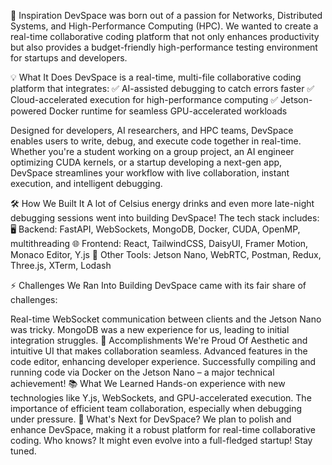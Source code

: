 🚀 Inspiration DevSpace was born out of a passion for Networks, Distributed Systems, and High-Performance Computing (HPC). We wanted to create a real-time collaborative coding platform that not only enhances productivity but also provides a budget-friendly high-performance testing environment for startups and developers.

💡 What It Does DevSpace is a real-time, multi-file collaborative coding platform that integrates: ✅ AI-assisted debugging to catch errors faster ✅ Cloud-accelerated execution for high-performance computing ✅ Jetson-powered Docker runtime for seamless GPU-accelerated workloads

Designed for developers, AI researchers, and HPC teams, DevSpace enables users to write, debug, and execute code together in real-time. Whether you're a student working on a group project, an AI engineer optimizing CUDA kernels, or a startup developing a next-gen app, DevSpace streamlines your workflow with live collaboration, instant execution, and intelligent debugging.

🛠 How We Built It A lot of Celsius energy drinks and even more late-night debugging sessions went into building DevSpace! The tech stack includes: 🖥 Backend: FastAPI, WebSockets, MongoDB, Docker, CUDA, OpenMP, multithreading 🌐 Frontend: React, TailwindCSS, DaisyUI, Framer Motion, Monaco Editor, Y.js 🔌 Other Tools: Jetson Nano, WebRTC, Postman, Redux, Three.js, XTerm, Lodash

⚡ Challenges We Ran Into Building DevSpace came with its fair share of challenges:

Real-time WebSocket communication between clients and the Jetson Nano was tricky. MongoDB was a new experience for us, leading to initial integration struggles. 🎉 Accomplishments We're Proud Of Aesthetic and intuitive UI that makes collaboration seamless. Advanced features in the code editor, enhancing developer experience. Successfully compiling and running code via Docker on the Jetson Nano – a major technical achievement! 📚 What We Learned Hands-on experience with new technologies like Y.js, WebSockets, and GPU-accelerated execution. The importance of efficient team collaboration, especially when debugging under pressure. 🚀 What's Next for DevSpace? We plan to polish and enhance DevSpace, making it a robust platform for real-time collaborative coding. Who knows? It might even evolve into a full-fledged startup! Stay tuned.
